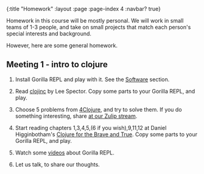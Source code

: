 {:title "Homework"
 :layout :page
 :page-index 4
 :navbar? true}

Homework in this course will be mostly personal. We will work in small teams of 1-3 people, and take on small projects that match each person's special interests and background.

However, here are some general homework.

## Meeting 1 - intro to clojure

1. Install Gorilla REPL and play with it. See the [Software](../software/) section.

2. Read [clojinc](http://viewer.gorilla-repl.org/view.html?source=github&user=lspector&repo=clojinc&path=worksheet.clj) by Lee Spector. Copy some parts to your Gorilla REPL, and play.

3. Choose 5 problems from [4Clojure](http://www.4clojure.com/problems), and try to solve them. If you do something interesting, share [at our Zulip stream](https://clojurians.zulipchat.com/#narrow/stream/152323-data-science-course-tlv).

4. Start reading chapters 1,3,4,5,(6 if you wish),9,11,12 at Daniel Higginbotham's [Clojure for the Brave and True](https://www.braveclojure.com/clojure-for-the-brave-and-true/). Copy some parts to your Gorilla REPL, and play.

5. Watch some [videos](http://gorilla-repl.org/videos.html) about Gorilla REPL.

6. Let us talk, to share our thoughts.


